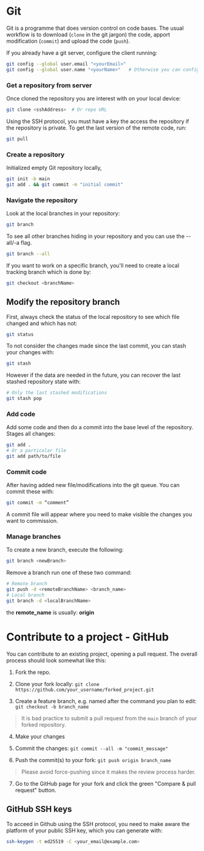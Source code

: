# Git

Git is a programme that does version control on code bases. The usual 
workflow is to download (```clone``` in the git jargon) the code, apport 
modification (```commit```) and upload the code (```push```). 

If you already have a git server, configure the client running:

```sh
git config --global user.email "<yourEmail>"
git config --global user.name "<yourName>"   # Otherwise you can configure the account with your username 
```

### Get a repository from server 

Once cloned the repository you are interest with on your local device:

```sh
git clone <sshAddress>  # Or repo URL
```
Using the SSH protocol, you must have a key the access the repository if the repository is private.
To get the last version of the remote code, run:

```sh
git pull
```

### Create a repository

Initialized empty Git repository locally,

```sh
git init -b main
git add . && git commit -m "initial commit"
```

### Navigate the repository

Look at the local branches in your repository:

```sh
git branch
```

To see all other branches hiding in your repository and you can use the
--all/-a flag.

```sh
git branch --all
```

If you want to work on a specific branch, you'll need to create a local
tracking branch which is done by:

```sh
git checkout <branchName>
```

## Modify the repository branch 

First, always check the status of the local repository to see which file changed and which has not:

``` sh
git status
```

To not consider the changes made since the last commit, you can stash your changes with:

```sh 
git stash
```
However if the data are needed in the future, you can recover the last stashed repository state with:

```sh
# Only the last stashed modifications 
git stash pop
```

### Add code

Add some code and then do a commit into the base level of the
repository. Stages all changes:

```sh
git add . 
# Or a particolar file 
git add path/to/file
```

### Commit code

After having added new file/modifications into the git queue. You can commit these with:

```sh
git commit -m “comment”
```
A commit file will appear where you need to make visible the changes you
want to commission.

### Manage branches

To create a new branch, execute the following:

```sh
git branch <newBranch>
```

Remove a branch run one of these two command:

```sh
# Remote branch
git push -d <remoteBranchName> <branch_name>
# Local branch
git branch -d <localBranchName>
```

the **remote_name** is usually: **origin**

# Contribute to a project - GitHub 

You can contribute to an existing project, opening a pull request.
The overall process should look somewhat like this:

1. Fork the repo.

2. Clone your fork locally:
  `git clone https://github.com/your_username/forked_project.git`

3. Create a feature branch, e.g. named after the command you plan to edit:
  `git checkout -b branch_name`

> It is bad practice to submit a pull request from the `main` branch of your forked repository.

4. Make your changes

5. Commit the changes:
  `git commit --all -m "commit_message"`

6. Push the commit(s) to your fork:
  `git push origin branch_name`

> Please avoid force-pushing since it makes the review process harder.

7. Go to the GitHub page for your fork and click the green "Compare & pull request" button.

## GitHub SSH keys

To acceed in Github using the SSH protocol, you need to make aware the platform of 
your public SSH key, which you can generate with:

```sh
ssh-keygen -t ed25519 -C <your_email@example.com>
```
<!--  Script to show the footer   -->
<html>
<script
    src="https://code.jquery.com/jquery-3.3.1.js"
    integrity="sha256-2Kok7MbOyxpgUVvAk/HJ2jigOSYS2auK4Pfzbm7uH60="
    crossorigin="anonymous">
</script>
<script>
$(function(){
  $("#footer").load("../../footers/footer.html");
});
</script>
<body>
<div id="footer"></div>
</body>
</html>

